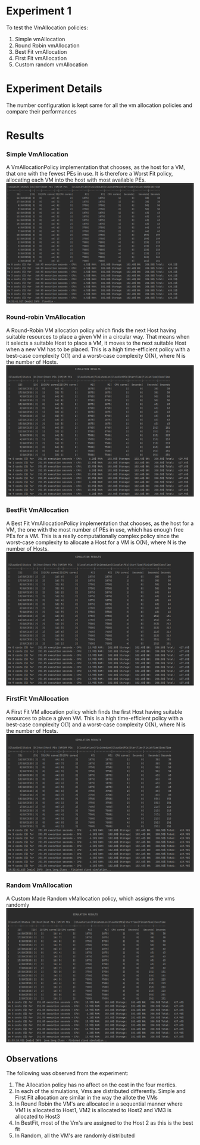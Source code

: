 # Experiment 1
To test the VmAllocation policies:
1. Simple vmAllocation
2. Round Robin vmAllocation
3. Best Fit vmAllocation
4. First Fit vmAllocation
5. Custom random vmAllocation

# Experiment Details
The number configuration is kept same for all the vm allocation policies and compare their performances

# Results
### Simple VmAllocation
A VmAllocationPolicy implementation that chooses,
as the host for a VM, that one with the fewest PEs in use. It is therefore a Worst Fit policy, allocating each VM into the host with most available PEs.
![Simple](Images/vmAllocation_Simple.PNG)

### Round-robin VmAllocation
A Round-Robin VM allocation policy which finds the next Host having suitable resources to place a given VM in a circular way. 
That means when it selects a suitable Host to place a VM, it moves to the next suitable Host when a new VM has to be placed. 
This is a high time-efficient policy with a best-case complexity O(1) and a worst-case complexity O(N), where N is the number of Hosts.
![Round-robin](Images/vmAllocation_Round.PNG)

### BestFit VmAllocation
A Best Fit VmAllocationPolicy implementation that chooses, as the host for a VM, the one with the most number of PEs in use, which has enough free PEs for a VM.
This is a really computationally complex policy since the worst-case complexity to allocate a Host for a VM is O(N), where N is the number of Hosts.
![BestFit](Images/vmAllocation_bestFit.PNG)

### FirstFit VmAllocation
A First Fit VM allocation policy which finds the first Host having suitable resources to place a given VM. This is a high time-efficient policy with a best-case complexity O(1) and a worst-case complexity O(N), where N is the number of Hosts.
![BestFit](Images/vmAllocation_FirstFit.PNG)


### Random VmAllocation
A Custom Made Random vMallocation policy, which assigns the vms randomly
![Random](Images/vmAllocation_Random.PNG)

## Observations
The following was observed from the experiment:
1. The Allocation policy has no affect on the cost in the four mertics.
2. In each of the simulations, Vms are distributed differently. Simple and First Fit allocation are similar in the way the allote the VMs
3. In Round Robin the VM's are allocated in a sequential manner where VM1 is allocated to Host1, VM2 is allocated to Host2 and VM3 is allocated to Host3
4. In BestFit, most of the Vm's are assigned to the Host 2 as this is the best fit
5. In Random, all the VM's are randomly distributed

